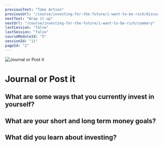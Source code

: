 ```yaml
---
previousText: "Take Action"
previousUrl: "/course/investing-for-the-future/i-want-to-be-rich/discussion"
nextText: "Wrap it up"
nextUrl: "/course/investing-for-the-future/i-want-to-be-rich/summary"
lastLession: "false"
lastSession: "false"
courseModuleId: "5"
sessionId: "11"
pageId: "2"
---
```



![Journal or Post it](/assets/img/journal-it.png)
# Journal or Post it

## What are some ways that you currently invest in yourself?
<sparkle-feed-post assignment-name="What are some ways that you currently invest in yourself?" ></sparkle-feed-post>

## What are your short and long term money goals?
<sparkle-feed-post assignment-name="What are your short and long term money goals?" ></sparkle-feed-post>

## What did you learn about investing?
<sparkle-feed-post assignment-name="What did you learn about investing?" ></sparkle-feed-post>

